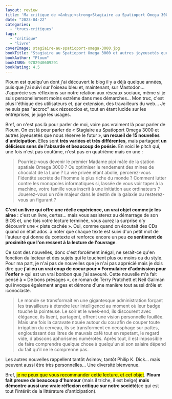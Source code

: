 ```yaml
---
layout: review
title: 'Ma critique de «&nbsp;<strong>Stagiaire au Spatioport Omega 3000 <small>et autres joyeusetés que nous réserve le futur</small></strong>&nbsp;» de <em>Ploum</em>'
date: "2023-04-22"
categories: 
  - "trucs-critiques"
tags: 
  - "critique"
  - "livre"
coverImage: stagiaire-au-spatioport-omega-3000.jpg
bookTitle: "Stagiaire au Spatioport Omega 3000 et autres joyeusetés que nous réserve le futur"
bookAuthor: "Ploum"
bookISBN: 9782940609291  
bookRating: 4.5
---
```


Ploum est quelqu'un dont j'ai découvert le blog il y a déjà quelque années, puis que j'ai suivi sur l'oiseau bleu et, maintenant, sur Mastodon... J'apprécie ses réflexions sur notre relation aux réseaux sociaux, même si je suis personellement moins extrème dans mes démarches...  Mon truc, c'est plus l'éthique des utilisateurs et, par extension, des travailleurs du web... Je ne suis pas "accroc" aux rézosocios et, tout en étant lucide sur les entreprises, je juge les usages.

Bref, on n'est pas là pour parler de moi, voire pas vraiment là pour parler de Ploum. On est là pour parler de «&nbsp;Stagiaire au Spatioport Omega 3000 et autres joyeusetés que nous réserve le futur&nbsp;», <strong>un recueil de 15 nouvelles d'anticipation</strong>.  Elles sont <strong>très variées et très différentes</strong>, mais partagent <strong>un délicieux sens de l'absurde et beaucoup de poésie</strong>. En voici le pitch qui, une fois n'est pas coutûme, n'est pas en quatrième mais en une&nbsp;:

<blockquote class="citation">
  <p>Pourriez-vous devenir le premier Madame pipi mâle de la station spatiale Omega 3000&nbsp;? Ou optimiser le rendement des mines de chocolat de la Lune&nbsp;? La vie privée étant abolie, percerez-vous l'identité secrète de l'homme le plus riche du monde&nbsp;? Comment lutter contre les monopoles informatiques si, lassée de vous voir taper à la machine, votre famille vous inscrit à une initiation aux ordinateurs&nbsp;? Jouerez-vous un rôle majeur dans le destin de la galaxie ou resterez-vous un figurant&nbsp;?</p>
</blockquote>

<strong>C'est un livre qui offre une réelle expérience, un vrai objet comme je les aime</strong>&nbsp;: c'est un livre, certes... mais vous assisterez au démarrage de son <abbr>BIOS</abbr> et, une fois votre lecture terminée, vous aurez la surprise d'y découvrir une «&nbsp;piste cachée&nbsp;». Oui, comme quand on écoutait des <abbr>CDs</abbr> quand on était ados. à noter que chaque texte est suivi d'un petit mot de l'auteur qui donne du contexte et renforce encore un peu <strong>ce sentiment de proximité que l'on ressent à la lecture de l'ouvrage</strong>.

Ce sont des nouvelles, donc c'est forcément inégal, ne serait-ce  qu'en fonction du lecteur et des sujets qui le touchent plus ou moins ou du style. Pour ma part, je n'ai pas de nouvelles que je n'ai pas apprécié mais je dois dire que <strong>j'ai eu un vrai coup de coeur pour «&nbsp;Formulairer d'admission pour l'enfer&nbsp;»</strong> qui est un vrai bonbon que j'ai savouré. Cette nouvelle m'a fait pensé à «&nbsp;De bons présages&nbsp;», ce roman de Terry Pratchett et Neil Gailman qui invoque également anges et démons d'une manière tout aussi drôle et iconoclaste.

<blockquote class="citation">
  <p>Le monde se transformait en une gigantesque administration forçant les travailleurs à étendre leur intelligencd au moment où leur badge touche la pointeuse. Le soir et le week-end, ils discourent avec élégance, ils lisent, partagent, offrent une vision personnelle fouillée. Mais une fois la caravate nouée autour du cou afin de couper toute irrigation du cerveau, ils se transforment en oeosphage sur pattes, engloutissant des litres de mauvais café tout en repetant, le regard vide, d'abscons aphorismes numérotés. Après tout, il est impsosible de faire comprendre quelque chose à quelqu'un si son salaire dépend du fait qu'il ne le comprenne pas.</p>
</blockquote>

Les autres nouvelles rappellent tantôt Asimov, tantôt Philip K. Dick... mais peuvent aussi être très personnelles... Une diversité bienvenue.

Bref, <mark>je ne peux que vous recommander cette lecture, et cet objet</mark>. <strong>Ploum fait preuve de beaucoup d'humour</strong> (mais il  triche, il est belge) <strong>mais démontre aussi une vraie réflexion critique sur notre société</strong>(ce qui est tout l'intérêt de la littérature d'anticipation).
